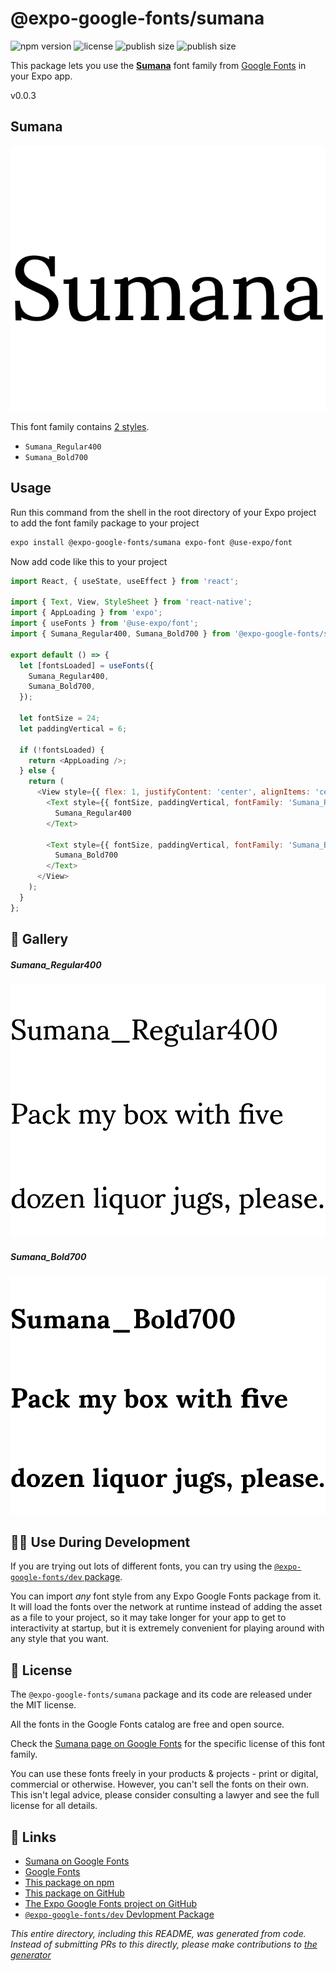 # @expo-google-fonts/sumana

![npm version](https://flat.badgen.net/npm/v/@expo-google-fonts/sumana)
![license](https://flat.badgen.net/github/license/expo/google-fonts)
![publish size](https://flat.badgen.net/packagephobia/install/@expo-google-fonts/sumana)
![publish size](https://flat.badgen.net/packagephobia/publish/@expo-google-fonts/sumana)

This package lets you use the [**Sumana**](https://fonts.google.com/specimen/Sumana) font family from [Google Fonts](https://fonts.google.com/) in your Expo app.

v0.0.3

## Sumana

![Sumana](./font-family.png)

This font family contains [2 styles](#-gallery).

- `Sumana_Regular400`
- `Sumana_Bold700`

## Usage

Run this command from the shell in the root directory of your Expo project to add the font family package to your project
```sh
expo install @expo-google-fonts/sumana expo-font @use-expo/font
```

Now add code like this to your project
```js
import React, { useState, useEffect } from 'react';

import { Text, View, StyleSheet } from 'react-native';
import { AppLoading } from 'expo';
import { useFonts } from '@use-expo/font';
import { Sumana_Regular400, Sumana_Bold700 } from '@expo-google-fonts/sumana';

export default () => {
  let [fontsLoaded] = useFonts({
    Sumana_Regular400,
    Sumana_Bold700,
  });

  let fontSize = 24;
  let paddingVertical = 6;

  if (!fontsLoaded) {
    return <AppLoading />;
  } else {
    return (
      <View style={{ flex: 1, justifyContent: 'center', alignItems: 'center' }}>
        <Text style={{ fontSize, paddingVertical, fontFamily: 'Sumana_Regular400' }}>
          Sumana_Regular400
        </Text>

        <Text style={{ fontSize, paddingVertical, fontFamily: 'Sumana_Bold700' }}>
          Sumana_Bold700
        </Text>
      </View>
    );
  }
};

```

## 🔡 Gallery

##### Sumana_Regular400
![Sumana_Regular400](./9fc4eb110fb834ab65fd4f7af149d8ca3402dde810677f1f6dc84f2b08194c7c.ttf.png)

##### Sumana_Bold700
![Sumana_Bold700](./b035af08a910c59c4baf4941cca6a95cdea0a5c22c5d2615f77267f808f82c28.ttf.png)


## 👩‍💻 Use During Development

If you are trying out lots of different fonts, you can try using the [`@expo-google-fonts/dev` package](https://github.com/expo/google-fonts/tree/master/font-packages/dev#readme).

You can import *any* font style from any Expo Google Fonts package from it. It will load the fonts
over the network at runtime instead of adding the asset as a file to your project, so it may take longer
for your app to get to interactivity at startup, but it is extremely convenient
for playing around with any style that you want.

## 📖 License

The `@expo-google-fonts/sumana` package and its code are released under the MIT license.

All the fonts in the Google Fonts catalog are free and open source.

Check the [Sumana page on Google Fonts](https://fonts.google.com/specimen/Sumana) for the specific license of this font family.

You can use these fonts freely in your products & projects - print or digital, commercial or otherwise. However, you can't sell the fonts on their own. This isn't legal advice, please consider consulting a lawyer and see the full license for all details.

## 🔗 Links

- [Sumana on Google Fonts](https://fonts.google.com/specimen/Sumana)
- [Google Fonts](https://fonts.google.com/)
- [This package on npm](https://www.npmjs.com/package/@expo-google-fonts/sumana)
- [This package on GitHub](https://github.com/expo/google-fonts/tree/master/font-packages/sumana)
- [The Expo Google Fonts project on GitHub](https://github.com/expo/google-fonts)
- [`@expo-google-fonts/dev` Devlopment Package](https://github.com/expo/google-fonts/tree/master/font-packages/dev)


*This entire directory, including this README, was generated from code. Instead of submitting PRs to this directly, please make contributions to [the generator](https://github.com/expo/google-fonts/tree/master/packages/generator)*
